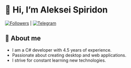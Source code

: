 # 👋 Hi, I’m Aleksei Spiridon

[![Followers](https://img.shields.io/github/followers/alexeysp11?style=social)](https://github.com/alexeysp11?tab=followers) | [![Telegram](https://img.shields.io/badge/Telegram-%232CA5E0.svg?style=for-the-badge&logo=telegram&logoColor=white)](@alexeysp11)

## 🚀 About me

- I am a C# developer with 4.5 years of experience.
- Passionate about creating desktop and web applications.
- I strive for constant learning new technologies.
